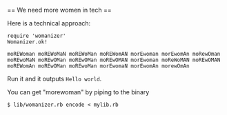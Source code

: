 == We need more women in tech ==

Here is a technical approach:


    require 'womanizer'
    Womanizer.ok!

    moREWoman moREWoMaN moREWoMan moREWomAN morEwoman morEwomAn moRewOman moREwoMaN moREwOMan moREwOMan moREwOMAN morEwoman moReWoMAN moREwOMAN moREWomAn moREwOMan moREwoMan morEwomaN morEwomAn morewOmAn

Run it and it outputs `Hello world`.

You can get "morewoman" by piping to the binary

    $ lib/womanizer.rb encode < mylib.rb
